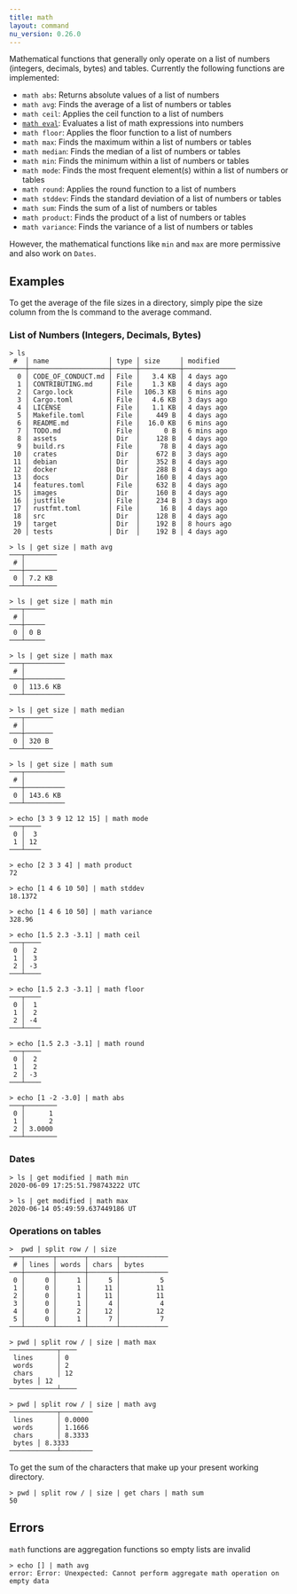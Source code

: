 ```yaml
---
title: math
layout: command
nu_version: 0.26.0
---
```


Mathematical functions that generally only operate on a list of numbers (integers, decimals, bytes) and tables.
Currently the following functions are implemented:

* `math abs`: Returns absolute values of a list of numbers
* `math avg`: Finds the average of a list of numbers or tables
* `math ceil`: Applies the ceil function to a list of numbers
* [`math eval`](math-eval.md): Evaluates a list of math expressions into numbers
* `math floor`: Applies the floor function to a list of numbers
* `math max`: Finds the maximum within a list of numbers or tables
* `math median`: Finds the median of a list of numbers or tables
* `math min`: Finds the minimum within a list of numbers or tables
* `math mode`: Finds the most frequent element(s) within a list of numbers or tables
* `math round`: Applies the round function to a list of numbers
* `math stddev`: Finds the standard deviation of a list of numbers or tables
* `math sum`: Finds the sum of a list of numbers or tables
* `math product`: Finds the product of a list of numbers or tables
* `math variance`: Finds the variance of a list of numbers or tables

However, the mathematical functions like `min` and `max` are more permissive and also work on `Dates`.

## Examples

To get the average of the file sizes in a directory, simply pipe the size column from the ls command to the average command.

### List of Numbers (Integers, Decimals, Bytes)

```shell
> ls
 #  │ name               │ type │ size     │ modified
────┼────────────────────┼──────┼──────────┼─────────────
  0 │ CODE_OF_CONDUCT.md │ File │   3.4 KB │ 4 days ago
  1 │ CONTRIBUTING.md    │ File │   1.3 KB │ 4 days ago
  2 │ Cargo.lock         │ File │ 106.3 KB │ 6 mins ago
  3 │ Cargo.toml         │ File │   4.6 KB │ 3 days ago
  4 │ LICENSE            │ File │   1.1 KB │ 4 days ago
  5 │ Makefile.toml      │ File │    449 B │ 4 days ago
  6 │ README.md          │ File │  16.0 KB │ 6 mins ago
  7 │ TODO.md            │ File │      0 B │ 6 mins ago
  8 │ assets             │ Dir  │    128 B │ 4 days ago
  9 │ build.rs           │ File │     78 B │ 4 days ago
 10 │ crates             │ Dir  │    672 B │ 3 days ago
 11 │ debian             │ Dir  │    352 B │ 4 days ago
 12 │ docker             │ Dir  │    288 B │ 4 days ago
 13 │ docs               │ Dir  │    160 B │ 4 days ago
 14 │ features.toml      │ File │    632 B │ 4 days ago
 15 │ images             │ Dir  │    160 B │ 4 days ago
 16 │ justfile           │ File │    234 B │ 3 days ago
 17 │ rustfmt.toml       │ File │     16 B │ 4 days ago
 18 │ src                │ Dir  │    128 B │ 4 days ago
 19 │ target             │ Dir  │    192 B │ 8 hours ago
 20 │ tests              │ Dir  │    192 B │ 4 days ago
```

```shell
> ls | get size | math avg
───┬────────
 # │
───┼────────
 0 │ 7.2 KB
───┴────────
```

```shell
> ls | get size | math min
───┬─────
 # │
───┼─────
 0 │ 0 B
───┴─────
```

```shell
> ls | get size | math max
───┬──────────
 # │
───┼──────────
 0 │ 113.6 KB
───┴──────────
```

```shell
> ls | get size | math median
───┬───────
 # │
───┼───────
 0 │ 320 B
───┴───────
```

```shell
> ls | get size | math sum
───┬──────────
 # │
───┼──────────
 0 │ 143.6 KB
───┴──────────
```

```shell
> echo [3 3 9 12 12 15] | math mode
───┬────
 0 │  3
 1 │ 12
───┴────
```

```shell
> echo [2 3 3 4] | math product
72
```

```shell
> echo [1 4 6 10 50] | math stddev
18.1372
```

```shell
> echo [1 4 6 10 50] | math variance
328.96
```

```shell
> echo [1.5 2.3 -3.1] | math ceil
───┬────
 0 │  2
 1 │  3
 2 │ -3
───┴────
```

```shell
> echo [1.5 2.3 -3.1] | math floor
───┬────
 0 │  1
 1 │  2
 2 │ -4
───┴────
```

```shell
> echo [1.5 2.3 -3.1] | math round
───┬────
 0 │  2
 1 │  2
 2 │ -3
───┴────
```

```shell
> echo [1 -2 -3.0] | math abs
───┬────────
 0 │      1
 1 │      2
 2 │ 3.0000
───┴────────
```

### Dates

```shell
> ls | get modified | math min
2020-06-09 17:25:51.798743222 UTC
```

```shell
> ls | get modified | math max
2020-06-14 05:49:59.637449186 UT
```

### Operations on tables

```shell
>  pwd | split row / | size
───┬───────┬───────┬───────┬────────────
 # │ lines │ words │ chars │ bytes
───┼───────┼───────┼───────┼────────────
 0 │     0 │     1 │     5 │          5
 1 │     0 │     1 │    11 │         11
 2 │     0 │     1 │    11 │         11
 3 │     0 │     1 │     4 │          4
 4 │     0 │     2 │    12 │         12
 5 │     0 │     1 │     7 │          7
───┴───────┴───────┴───────┴────────────
```

```shell
> pwd | split row / | size | math max
────────────┬────
 lines      │ 0
 words      │ 2
 chars      │ 12
 bytes │ 12
────────────┴────
```

```shell
> pwd | split row / | size | math avg
────────────┬────────
 lines      │ 0.0000
 words      │ 1.1666
 chars      │ 8.3333
 bytes │ 8.3333
────────────┴────────
```

To get the sum of the characters that make up your present working directory.

```shell
> pwd | split row / | size | get chars | math sum
50
```

## Errors

`math` functions are aggregation functions so empty lists are invalid

```shell
> echo [] | math avg
error: Error: Unexpected: Cannot perform aggregate math operation on empty data
```
